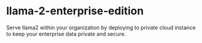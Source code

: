 # llama-2-enterprise-edition

Serve llama2 within your organization by deploying to private cloud instance to keep your enterprise data private and secure.
